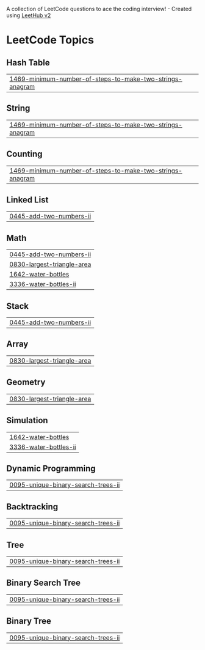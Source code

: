 A collection of LeetCode questions to ace the coding interview! - Created using [LeetHub v2](https://github.com/arunbhardwaj/LeetHub-2.0)
<!---LeetCode Topics Start-->
# LeetCode Topics
## Hash Table
|  |
| ------- |
| [1469-minimum-number-of-steps-to-make-two-strings-anagram](https://github.com/aniket-adhav/LeetCode-Practice/tree/master/1469-minimum-number-of-steps-to-make-two-strings-anagram) |
## String
|  |
| ------- |
| [1469-minimum-number-of-steps-to-make-two-strings-anagram](https://github.com/aniket-adhav/LeetCode-Practice/tree/master/1469-minimum-number-of-steps-to-make-two-strings-anagram) |
## Counting
|  |
| ------- |
| [1469-minimum-number-of-steps-to-make-two-strings-anagram](https://github.com/aniket-adhav/LeetCode-Practice/tree/master/1469-minimum-number-of-steps-to-make-two-strings-anagram) |
## Linked List
|  |
| ------- |
| [0445-add-two-numbers-ii](https://github.com/aniket-adhav/LeetCode-Practice/tree/master/0445-add-two-numbers-ii) |
## Math
|  |
| ------- |
| [0445-add-two-numbers-ii](https://github.com/aniket-adhav/LeetCode-Practice/tree/master/0445-add-two-numbers-ii) |
| [0830-largest-triangle-area](https://github.com/aniket-adhav/LeetCode-Practice/tree/master/0830-largest-triangle-area) |
| [1642-water-bottles](https://github.com/aniket-adhav/LeetCode-Practice/tree/master/1642-water-bottles) |
| [3336-water-bottles-ii](https://github.com/aniket-adhav/LeetCode-Practice/tree/master/3336-water-bottles-ii) |
## Stack
|  |
| ------- |
| [0445-add-two-numbers-ii](https://github.com/aniket-adhav/LeetCode-Practice/tree/master/0445-add-two-numbers-ii) |
## Array
|  |
| ------- |
| [0830-largest-triangle-area](https://github.com/aniket-adhav/LeetCode-Practice/tree/master/0830-largest-triangle-area) |
## Geometry
|  |
| ------- |
| [0830-largest-triangle-area](https://github.com/aniket-adhav/LeetCode-Practice/tree/master/0830-largest-triangle-area) |
## Simulation
|  |
| ------- |
| [1642-water-bottles](https://github.com/aniket-adhav/LeetCode-Practice/tree/master/1642-water-bottles) |
| [3336-water-bottles-ii](https://github.com/aniket-adhav/LeetCode-Practice/tree/master/3336-water-bottles-ii) |
## Dynamic Programming
|  |
| ------- |
| [0095-unique-binary-search-trees-ii](https://github.com/aniket-adhav/LeetCode-Practice/tree/master/0095-unique-binary-search-trees-ii) |
## Backtracking
|  |
| ------- |
| [0095-unique-binary-search-trees-ii](https://github.com/aniket-adhav/LeetCode-Practice/tree/master/0095-unique-binary-search-trees-ii) |
## Tree
|  |
| ------- |
| [0095-unique-binary-search-trees-ii](https://github.com/aniket-adhav/LeetCode-Practice/tree/master/0095-unique-binary-search-trees-ii) |
## Binary Search Tree
|  |
| ------- |
| [0095-unique-binary-search-trees-ii](https://github.com/aniket-adhav/LeetCode-Practice/tree/master/0095-unique-binary-search-trees-ii) |
## Binary Tree
|  |
| ------- |
| [0095-unique-binary-search-trees-ii](https://github.com/aniket-adhav/LeetCode-Practice/tree/master/0095-unique-binary-search-trees-ii) |
<!---LeetCode Topics End-->